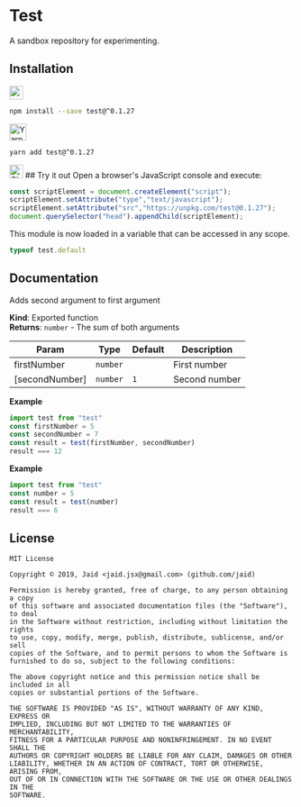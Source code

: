 # Test


A sandbox repository for experimenting.

## Installation
<a href='https://npmjs.com/package/test'><img alt='npm logo' src='https://github.com/Jaid/action-readme/raw/master/images/base-assets/npm.png' height='24'/></a>
```bash
npm install --save test@^0.1.27
```
<a href='https://yarnpkg.com/package/test'><img alt='Yarn logo' src='https://github.com/Jaid/action-readme/raw/master/images/base-assets/yarn.png' height='30'/></a>
```bash
yarn add test@^0.1.27
```


<img alt='Chromium logo' src='https://github.com/Jaid/action-readme/raw/master/images/base-assets/yarn.png' height='24'/>
## Try it out
Open a browser's JavaScript console and execute:

```javascript
const scriptElement = document.createElement("script");
scriptElement.setAttribute("type","text/javascript");
scriptElement.setAttribute("src","https://unpkg.com/test@0.1.27");
document.querySelector("head").appendChild(scriptElement);
```

This module is now loaded in a variable that can be accessed in any scope.

```javascript
typeof test.default
```

## Documentation
Adds second argument to first argument

**Kind**: Exported function  
**Returns**: <code>number</code> - The sum of both arguments  

| Param | Type | Default | Description |
| --- | --- | --- | --- |
| firstNumber | <code>number</code> |  | First number |
| [secondNumber] | <code>number</code> | <code>1</code> | Second number |

**Example**  
```javascript
import test from "test"
const firstNumber = 5
const secondNumber = 7
const result = test(firstNumber, secondNumber)
result === 12
```
**Example**  
```javascript
import test from "test"
const number = 5
const result = test(number)
result === 6
```


## License
```text
MIT License

Copyright © 2019, Jaid <jaid.jsx@gmail.com> (github.com/jaid)

Permission is hereby granted, free of charge, to any person obtaining a copy
of this software and associated documentation files (the "Software"), to deal
in the Software without restriction, including without limitation the rights
to use, copy, modify, merge, publish, distribute, sublicense, and/or sell
copies of the Software, and to permit persons to whom the Software is
furnished to do so, subject to the following conditions:

The above copyright notice and this permission notice shall be included in all
copies or substantial portions of the Software.

THE SOFTWARE IS PROVIDED "AS IS", WITHOUT WARRANTY OF ANY KIND, EXPRESS OR
IMPLIED, INCLUDING BUT NOT LIMITED TO THE WARRANTIES OF MERCHANTABILITY,
FITNESS FOR A PARTICULAR PURPOSE AND NONINFRINGEMENT. IN NO EVENT SHALL THE
AUTHORS OR COPYRIGHT HOLDERS BE LIABLE FOR ANY CLAIM, DAMAGES OR OTHER
LIABILITY, WHETHER IN AN ACTION OF CONTRACT, TORT OR OTHERWISE, ARISING FROM,
OUT OF OR IN CONNECTION WITH THE SOFTWARE OR THE USE OR OTHER DEALINGS IN THE
SOFTWARE.
```
